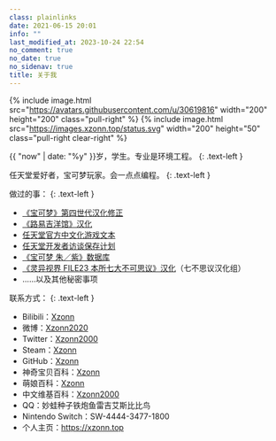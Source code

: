 ```yaml
---
class: plainlinks
date: 2021-06-15 20:01
info: ""
last_modified_at: 2023-10-24 22:54
no_comment: true
no_date: true
no_sidenav: true
title: 关于我
---
```

{% include image.html src="https://avatars.githubusercontent.com/u/30619816" width="200" height="200" class="pull-right" %}
{% include image.html src="https://images.xzonn.top/status.svg" width="200" height="50" class="pull-right clear-right" %}

{{ "now" | date: "%y" }}岁，学生。专业是环境工程。
{: .text-left }

任天堂爱好者，宝可梦玩家。会一点点编程。
{: .text-left }

做过的事：
{: .text-left }

- [《宝可梦》第四世代汉化修正](https://xzonn.top/PokemonChineseTranslationRevise/)
- [《路易吉洋馆》汉化](https://xzonn.top/LuigiMansion/)
- [任天堂官方中文化游戏文本](https://github.com/Xzonn/NintendoOfficialChineseGames)
- [任天堂开发者访谈保存计划](https://ninterviews.xzonn.top/)
- [《宝可梦 朱／紫》数据库](https://sv.xzonn.top/)
- [《灵异视界 FILE23 本所七大不可思议》汉化](https://xzonn.top/ParanormasightChsLocalization/)（七不思议汉化组）
- ……以及其他秘密事项

联系方式：
{: .text-left }

- Bilibili：[Xzonn](https://space.bilibili.com/16114399)
- 微博：[Xzonn2020](https://weibo.com/Xzonn2020/)
- Twitter：[Xzonn2000](https://twitter.com/Xzonn2000)
- Steam：[Xzonn](https://steamcommunity.com/id/xzonn/)
- GitHub：[Xzonn](https://github.com/Xzonn)
- 神奇宝贝百科：[Xzonn](https://wiki.52poke.com/wiki/User:Xzonn)
- 萌娘百科：[Xzonn](https://zh.moegirl.org.cn/User:Xzonn)
- 中文维基百科：[Xzonn2000](https://zh.wikipedia.org/wiki/User:Xzonn2000)
- QQ：妙蛙种子铁炮鱼雷吉艾斯比比鸟
- Nintendo Switch：SW-4444-3477-1800
- 个人主页：<https://xzonn.top>